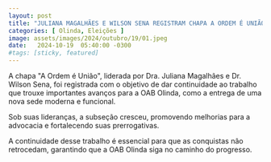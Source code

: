 ```yaml
---
layout: post
title: "JULIANA MAGALHÃES E WILSON SENA REGISTRAM CHAPA A ORDEM É UNIÃO PARA REELEIÇÃO NA OAB OLINDA"
categories: [ Olinda, Eleições ]
image: assets/images/2024/outubro/19/01.jpeg
date:   2024-10-19  05:40:00 -0300
#tags: [sticky, featured]
---
```

A chapa "A Ordem é União", liderada por Dra. Juliana Magalhães e Dr. Wilson Sena, foi registrada com o objetivo de dar continuidade ao trabalho que trouxe importantes avanços para a OAB Olinda, como a entrega de uma nova sede moderna e funcional.

Sob suas lideranças, a subseção cresceu, promovendo melhorias para a advocacia e fortalecendo suas prerrogativas.

A continuidade desse trabalho é essencial para que as conquistas não retrocedam, garantindo que a OAB Olinda siga no caminho do progresso.